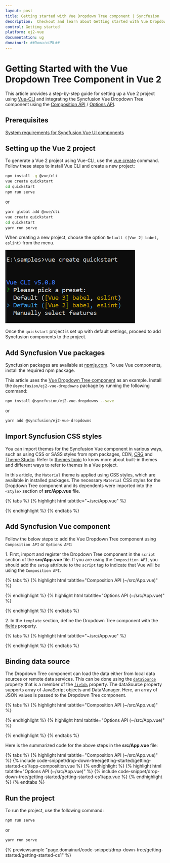 ```yaml
---
layout: post
title: Getting started with Vue Dropdown Tree component | Syncfusion
description:  Checkout and learn about Getting started with Vue Dropdown Tree component of Syncfusion Essential JS 2 and more details.
control: Getting started 
platform: ej2-vue
documentation: ug
domainurl: ##DomainURL##
---
```


# Getting Started with the Vue Dropdown Tree Component in Vue 2

This article provides a step-by-step guide for setting up a Vue 2 project using [Vue-CLI](https://cli.vuejs.org/) and integrating the Syncfusion Vue Dropdown Tree component using the [Composition API](https://vuejs.org/guide/introduction.html#composition-api) / [Options API](https://vuejs.org/guide/introduction.html#options-api).

## Prerequisites

[System requirements for Syncfusion Vue UI components](https://ej2.syncfusion.com/vue/documentation/system-requirements)

## Setting up the Vue 2 project

To generate a Vue 2 project using Vue-CLI, use the [vue create](https://cli.vuejs.org/#getting-started) command. Follow these steps to install Vue CLI and create a new project:

```bash
npm install -g @vue/cli
vue create quickstart
cd quickstart
npm run serve
```

or

```bash
yarn global add @vue/cli
vue create quickstart
cd quickstart
yarn run serve
```

When creating a new project, choose the option `Default ([Vue 2] babel, eslint)` from the menu.

![Vue 2 project](./images/vue2-terminal.png)

Once the `quickstart` project is set up with default settings, proceed to add Syncfusion components to the project.

## Add Syncfusion Vue packages

Syncfusion packages are available at [npmjs.com](https://www.npmjs.com/search?q=ej2-vue). To use Vue components, install the required npm package.

This article uses the [Vue Dropdown Tree component](https://www.syncfusion.com/vue-components/vue-dropdown-tree) as an example. Install the `@syncfusion/ej2-vue-dropdowns` package by running the following command:

```bash
npm install @syncfusion/ej2-vue-dropdowns --save
```
or

```bash
yarn add @syncfusion/ej2-vue-dropdowns
```

## Import Syncfusion CSS styles

You can import themes for the Syncfusion Vue component in various ways, such as using CSS or SASS styles from npm packages, CDN, [CRG](https://crg.syncfusion.com/) and [Theme Studio](https://ej2.syncfusion.com/vue/documentation/appearance/theme-studio). Refer to [themes topic](https://ej2.syncfusion.com/vue/documentation/appearance/theme) to know more about built-in themes and different ways to refer to themes in a Vue project.

In this article, the `Material` theme is applied using CSS styles, which are available in installed packages. The necessary `Material` CSS styles for the Dropdown Tree component and its dependents were imported into the `<style>` section of **src/App.vue** file.

{% tabs %}
{% highlight html tabtitle="~/src/App.vue" %}

<style>
@import "../node_modules/@syncfusion/ej2-base/styles/material.css";
@import "../node_modules/@syncfusion/ej2-inputs/styles/material.css";
@import "../node_modules/@syncfusion/ej2-navigations/styles/material.css";
@import "../node_modules/@syncfusion/ej2-vue-dropdowns/styles/material.css";
</style>

{% endhighlight %}
{% endtabs %}

## Add Syncfusion Vue component

Follow the below steps to add the Vue Dropdown Tree component using `Composition API` or `Options API`:

1\. First, import and register the Dropdown Tree component in the `script` section of the **src/App.vue** file. If you are using the `Composition API`, you should add the `setup` attribute to the `script` tag to indicate that Vue will be using the `Composition API`.

{% tabs %}
{% highlight html tabtitle="Composition API (~/src/App.vue)" %}

<script setup>
import { DropDownTreeComponent as EjsDropdowntree } from "@syncfusion/ej2-vue-dropdowns";
</script>

{% endhighlight %}
{% highlight html tabtitle="Options API (~/src/App.vue)" %}

<script>
import { DropDownTreeComponent } from "@syncfusion/ej2-vue-dropdowns";
export default {
  components: {
    'ejs-dropdowntree': DropDownTreeComponent
  }
}
</script>

{% endhighlight %}
{% endtabs %}

2\. In the `template` section, define the Dropdown Tree component with the [fields](https://ej2.syncfusion.com/vue/documentation/api/drop-down-tree#fields) property.

{% tabs %}
{% highlight html tabtitle="~/src/App.vue" %}

<template>
  <div id="app">
    <div id='container' style="margin:50px auto 0; width:250px;">
        <br>
        <ejs-dropdowntree id='dropdowntree' :fields='fields'></ejs-dropdowntree>
    </div>
  </div>
</template>

{% endhighlight %}
{% endtabs %}

## Binding data source

The Dropdown Tree component can load the data either from local data sources or remote data services. This can be done using the [`dataSource`](https://ej2.syncfusion.com/vue/documentation/api/drop-down-tree/fieldsModel/#datasource) property that is a member of the [`fields`](https://ej2.syncfusion.com/vue/documentation/api/drop-down-tree/#fields) property. The dataSource property supports array of JavaScript objects and DataManager. Here, an array of JSON values is passed to the Dropdown Tree component.

{% tabs %}
{% highlight html tabtitle="Composition API (~/src/App.vue)" %}

<template>
  <div id="app">
    <div id='container' style="margin:50px auto 0; width:250px;">
        <br>
        <ejs-dropdowntree id='dropdowntree' :fields='fields'></ejs-dropdowntree>
    </div>
  </div>
</template>

<script setup>
import { DropDownTreeComponent as EjsDropdowntree } from "@syncfusion/ej2-vue-dropdowns";
var data =  [
    {
        nodeId: '01', nodeText: 'Music',
        nodeChild: [
            { nodeId: '01-01', nodeText: 'Gouttes.mp3' }
        ]
    },
    {
        nodeId: '02', nodeText: 'Videos', expanded: true,
        nodeChild: [
            { nodeId: '02-01', nodeText: 'Naturals.mp4' },
            { nodeId: '02-02', nodeText: 'Wild.mpeg' },
        ]
    },
    {
        nodeId: '03', nodeText: 'Documents',
        nodeChild: [
            { nodeId: '03-01', nodeText: 'Environment Pollution.docx' },
            { nodeId: '03-02', nodeText: 'Global Water, Sanitation, & Hygiene.docx' },
            { nodeId: '03-03', nodeText: 'Global Warming.ppt' },
            { nodeId: '03-04', nodeText: 'Social Network.pdf' },
            { nodeId: '03-05', nodeText: 'Youth Empowerment.pdf' },
        ]
    }];
const fields = { dataSource: data, value: 'nodeId', text: 'nodeText', child: 'nodeChild' };
</script>

{% endhighlight %}
{% highlight html tabtitle="Options API (~/src/App.vue)" %}

<template>
  <div id="app">
    <div id='container' style="margin:50px auto 0; width:250px;">
        <br>
        <ejs-dropdowntree id='dropdowntree' :fields='fields'></ejs-dropdowntree>
    </div>
  </div>
</template>

<script>
import { DropDownTreeComponent } from "@syncfusion/ej2-vue-dropdowns";

var data =  [
    {
        nodeId: '01', nodeText: 'Music',
        nodeChild: [
            { nodeId: '01-01', nodeText: 'Gouttes.mp3' }
        ]
    },
    {
        nodeId: '02', nodeText: 'Videos', expanded: true,
        nodeChild: [
            { nodeId: '02-01', nodeText: 'Naturals.mp4' },
            { nodeId: '02-02', nodeText: 'Wild.mpeg' },
        ]
    },
    {
        nodeId: '03', nodeText: 'Documents',
        nodeChild: [
            { nodeId: '03-01', nodeText: 'Environment Pollution.docx' },
            { nodeId: '03-02', nodeText: 'Global Water, Sanitation, & Hygiene.docx' },
            { nodeId: '03-03', nodeText: 'Global Warming.ppt' },
            { nodeId: '03-04', nodeText: 'Social Network.pdf' },
            { nodeId: '03-05', nodeText: 'Youth Empowerment.pdf' },
        ]
    }];

export default {
  components: {
    'ejs-dropdowntree': DropDownTreeComponent
  },
  data (){
    return {
      fields: { dataSource: data, value: 'nodeId', text: 'nodeText', child: 'nodeChild' }
    }
  }
}

</script>

{% endhighlight %}
{% endtabs %}

Here is the summarized code for the above steps in the **src/App.vue** file:

{% tabs %}
{% highlight html tabtitle="Composition API (~/src/App.vue)" %}
{% include code-snippet/drop-down-tree/getting-started/getting-started-cs1/app-composition.vue %}
{% endhighlight %}
{% highlight html tabtitle="Options API (~/src/App.vue)" %}
{% include code-snippet/drop-down-tree/getting-started/getting-started-cs1/app.vue %}
{% endhighlight %}
{% endtabs %}

## Run the project

To run the project, use the following command:

```bash
npm run serve
```

or

```bash
yarn run serve
```

{% previewsample "page.domainurl/code-snippet/drop-down-tree/getting-started/getting-started-cs1" %}

